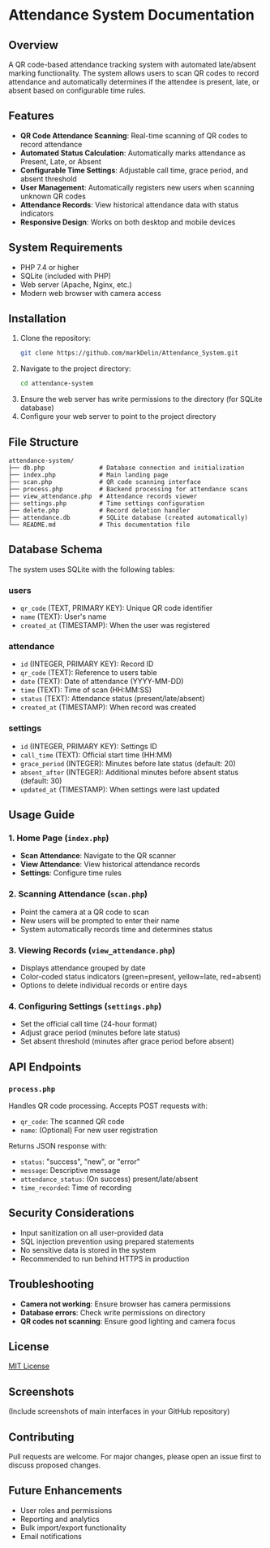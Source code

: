 # Attendance System Documentation

## Overview
A QR code-based attendance tracking system with automated late/absent marking functionality. The system allows users to scan QR codes to record attendance and automatically determines if the attendee is present, late, or absent based on configurable time rules.

## Features
- **QR Code Attendance Scanning**: Real-time scanning of QR codes to record attendance
- **Automated Status Calculation**: Automatically marks attendance as Present, Late, or Absent
- **Configurable Time Settings**: Adjustable call time, grace period, and absent threshold
- **User Management**: Automatically registers new users when scanning unknown QR codes
- **Attendance Records**: View historical attendance data with status indicators
- **Responsive Design**: Works on both desktop and mobile devices

## System Requirements
- PHP 7.4 or higher
- SQLite (included with PHP)
- Web server (Apache, Nginx, etc.)
- Modern web browser with camera access

## Installation
1. Clone the repository:
   ```bash
   git clone https://github.com/markDelin/Attendance_System.git
   ```
2. Navigate to the project directory:
   ```bash
   cd attendance-system
   ```
3. Ensure the web server has write permissions to the directory (for SQLite database)
4. Configure your web server to point to the project directory

## File Structure
```
attendance-system/
├── db.php               # Database connection and initialization
├── index.php            # Main landing page
├── scan.php             # QR code scanning interface
├── process.php          # Backend processing for attendance scans
├── view_attendance.php  # Attendance records viewer
├── settings.php         # Time settings configuration
├── delete.php           # Record deletion handler
├── attendance.db        # SQLite database (created automatically)
└── README.md            # This documentation file
```

## Database Schema
The system uses SQLite with the following tables:

### users
- `qr_code` (TEXT, PRIMARY KEY): Unique QR code identifier
- `name` (TEXT): User's name
- `created_at` (TIMESTAMP): When the user was registered

### attendance
- `id` (INTEGER, PRIMARY KEY): Record ID
- `qr_code` (TEXT): Reference to users table
- `date` (TEXT): Date of attendance (YYYY-MM-DD)
- `time` (TEXT): Time of scan (HH:MM:SS)
- `status` (TEXT): Attendance status (present/late/absent)
- `created_at` (TIMESTAMP): When record was created

### settings
- `id` (INTEGER, PRIMARY KEY): Settings ID
- `call_time` (TEXT): Official start time (HH:MM)
- `grace_period` (INTEGER): Minutes before late status (default: 20)
- `absent_after` (INTEGER): Additional minutes before absent status (default: 30)
- `updated_at` (TIMESTAMP): When settings were last updated

## Usage Guide

### 1. Home Page (`index.php`)
- **Scan Attendance**: Navigate to the QR scanner
- **View Attendance**: View historical attendance records
- **Settings**: Configure time rules

### 2. Scanning Attendance (`scan.php`)
- Point the camera at a QR code to scan
- New users will be prompted to enter their name
- System automatically records time and determines status

### 3. Viewing Records (`view_attendance.php`)
- Displays attendance grouped by date
- Color-coded status indicators (green=present, yellow=late, red=absent)
- Options to delete individual records or entire days

### 4. Configuring Settings (`settings.php`)
- Set the official call time (24-hour format)
- Adjust grace period (minutes before late status)
- Set absent threshold (minutes after grace period before absent)

## API Endpoints

### `process.php`
Handles QR code processing. Accepts POST requests with:
- `qr_code`: The scanned QR code
- `name`: (Optional) For new user registration

Returns JSON response with:
- `status`: "success", "new", or "error"
- `message`: Descriptive message
- `attendance_status`: (On success) present/late/absent
- `time_recorded`: Time of recording

## Security Considerations
- Input sanitization on all user-provided data
- SQL injection prevention using prepared statements
- No sensitive data is stored in the system
- Recommended to run behind HTTPS in production

## Troubleshooting
- **Camera not working**: Ensure browser has camera permissions
- **Database errors**: Check write permissions on directory
- **QR codes not scanning**: Ensure good lighting and camera focus

## License
[MIT License](LICENSE)

## Screenshots
(Include screenshots of main interfaces in your GitHub repository)

## Contributing
Pull requests are welcome. For major changes, please open an issue first to discuss proposed changes.

## Future Enhancements
- User roles and permissions
- Reporting and analytics
- Bulk import/export functionality
- Email notifications
